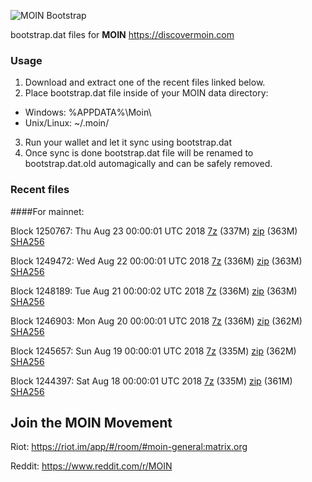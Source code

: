 ![MOIN Bootstrap](https://i.imgur.com/KjM1jMp.jpg)

bootstrap.dat files for **MOIN** https://discovermoin.com

### Usage

1. Download and extract one of the recent files linked below.
2. Place bootstrap.dat file inside of your MOIN data directory:
 - Windows: %APPDATA%\Moin\
 - Unix/Linux: ~/.moin/
3. Run your wallet and let it sync using bootstrap.dat
4. Once sync is done bootstrap.dat file will be renamed to bootstrap.dat.old automagically and can be safely removed.


### Recent files

####For mainnet:

Block 1250767: Thu Aug 23 00:00:01 UTC 2018 [7z](https://transfer.sh/PQ9Dm/bootstrap.dat.20180823.7z) (337M) [zip](https://transfer.sh/lQN7j/bootstrap.dat.20180823.zip) (363M) [SHA256](https://transfer.sh/x52rC/sha256.txt)

Block 1249472: Wed Aug 22 00:00:01 UTC 2018 [7z](https://transfer.sh/Opn9Q/bootstrap.dat.20180822.7z) (336M) [zip](https://transfer.sh/ggE2N/bootstrap.dat.20180822.zip) (363M) [SHA256](https://transfer.sh/X3UjY/sha256.txt)

Block 1248189: Tue Aug 21 00:00:02 UTC 2018 [7z](https://transfer.sh/WQAG7/bootstrap.dat.20180821.7z) (336M) [zip](https://transfer.sh/fijgj/bootstrap.dat.20180821.zip) (363M) [SHA256](https://transfer.sh/RXN5B/sha256.txt)

Block 1246903: Mon Aug 20 00:00:01 UTC 2018 [7z](https://transfer.sh/S1unp/bootstrap.dat.20180820.7z) (336M) [zip](https://transfer.sh/EvM9f/bootstrap.dat.20180820.zip) (362M) [SHA256](https://transfer.sh/LQrTY/sha256.txt)

Block 1245657: Sun Aug 19 00:00:01 UTC 2018 [7z](https://transfer.sh/HcSEB/bootstrap.dat.20180819.7z) (335M) [zip](https://transfer.sh/15bY9W/bootstrap.dat.20180819.zip) (362M) [SHA256](https://transfer.sh/YOsGG/sha256.txt)

Block 1244397: Sat Aug 18 00:00:01 UTC 2018 [7z](https://transfer.sh/DHKY5/bootstrap.dat.20180818.7z) (335M) [zip](https://transfer.sh/DggM6/bootstrap.dat.20180818.zip) (361M) [SHA256](https://transfer.sh/U9rFL/sha256.txt)

## Join the MOIN Movement

Riot: https://riot.im/app/#/room/#moin-general:matrix.org

Reddit: https://www.reddit.com/r/MOIN
